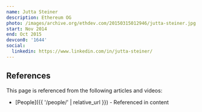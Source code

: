 ```yaml
---
name: Jutta Steiner
description: Ethereum OG
photo: /images/archive.org/ethdev.com/20150315012946/jutta-steiner.jpg
start: Nov 2014
end: Oct 2015
devcon0: '1644'
social:
  linkedin: https://www.linkedin.com/in/jutta-steiner/
---
```



## References

This page is referenced from the following articles and videos:

- [People]({{ '/people/' | relative_url }}) - Referenced in content